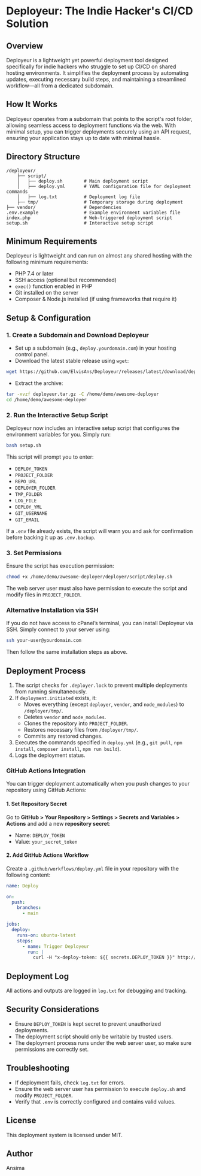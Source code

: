 # Deployeur: The Indie Hacker's CI/CD Solution

## Overview
Deployeur is a lightweight yet powerful deployment tool designed specifically for indie hackers who struggle to set up CI/CD on shared hosting environments. It simplifies the deployment process by automating updates, executing necessary build steps, and maintaining a streamlined workflow—all from a dedicated subdomain.

## How It Works
Deployeur operates from a subdomain that points to the script's root folder, allowing seamless access to deployment functions via the web. With minimal setup, you can trigger deployments securely using an API request, ensuring your application stays up to date with minimal hassle.

## Directory Structure
```
/deployeur/
    ├── script/
    │   ├── deploy.sh        # Main deployment script
    │   ├── deploy.yml       # YAML configuration file for deployment commands
    │   ├── log.txt          # Deployment log file
    ├── tmp/                 # Temporary storage during deployment
├── vendor/                  # Dependencies
.env.example                 # Example environment variables file
index.php                    # Web-triggered deployment script
setup.sh                     # Interactive setup script
```

## Minimum Requirements
Deployeur is lightweight and can run on almost any shared hosting with the following minimum requirements:
- PHP 7.4 or later
- SSH access (optional but recommended)
- `exec()` function enabled in PHP
- Git installed on the server
- Composer & Node.js installed (if using frameworks that require it)

## Setup & Configuration

### 1. Create a Subdomain and Download Deployeur
- Set up a subdomain (e.g., `deploy.yourdomain.com`) in your hosting control panel.
- Download the latest stable release using `wget`:
```sh
wget https://github.com/ElvisAns/Deployeur/releases/latest/download/deployeur.tar.gz
```
- Extract the archive:
```sh
tar -xvzf deployeur.tar.gz -C /home/demo/awesome-deployer
cd /home/demo/awesome-deployer
```

### 2. Run the Interactive Setup Script
Deployeur now includes an interactive setup script that configures the environment variables for you. Simply run:
```sh
bash setup.sh
```
This script will prompt you to enter:
- `DEPLOY_TOKEN`
- `PROJECT_FOLDER`
- `REPO_URL`
- `DEPLOYER_FOLDER`
- `TMP_FOLDER`
- `LOG_FILE`
- `DEPLOY_YML`
- `GIT_USERNAME`
- `GIT_EMAIL`

If a `.env` file already exists, the script will warn you and ask for confirmation before backing it up as `.env.backup`.

### 3. Set Permissions
Ensure the script has execution permission:
```sh
chmod +x /home/demo/awesome-deployer/deployer/script/deploy.sh
```
The web server user must also have permission to execute the script and modify files in `PROJECT_FOLDER`.

### Alternative Installation via SSH
If you do not have access to cPanel’s terminal, you can install Deployeur via SSH. Simply connect to your server using:
```sh
ssh your-user@yourdomain.com
```
Then follow the same installation steps as above.

## Deployment Process
1. The script checks for `.deployer.lock` to prevent multiple deployments from running simultaneously.
2. If `deployment.initiated` exists, it:
   - Moves everything (except `deployer`, `vendor`, and `node_modules`) to `/deployer/tmp/`.
   - Deletes `vendor` and `node_modules`.
   - Clones the repository into `PROJECT_FOLDER`.
   - Restores necessary files from `/deployer/tmp/`.
   - Commits any restored changes.
3. Executes the commands specified in `deploy.yml` (e.g., `git pull`, `npm install`, `composer install`, `npm run build`).
4. Logs the deployment status.

### GitHub Actions Integration
You can trigger deployment automatically when you push changes to your repository using GitHub Actions:

#### 1. Set Repository Secret
Go to **GitHub > Your Repository > Settings > Secrets and Variables > Actions** and add a new **repository secret**:
- Name: `DEPLOY_TOKEN`
- Value: `your_secret_token`

#### 2. Add GitHub Actions Workflow
Create a `.github/workflows/deploy.yml` file in your repository with the following content:
```yml
name: Deploy

on:
  push:
    branches:
      - main

jobs:
  deploy:
    runs-on: ubuntu-latest
    steps:
      - name: Trigger Deployeur
        run: |
          curl -H "x-deploy-token: ${{ secrets.DEPLOY_TOKEN }}" http://deploy.yourdomain.com/index.php
```

## Deployment Log
All actions and outputs are logged in `log.txt` for debugging and tracking.

## Security Considerations
- Ensure `DEPLOY_TOKEN` is kept secret to prevent unauthorized deployments.
- The deployment script should only be writable by trusted users.
- The deployment process runs under the web server user, so make sure permissions are correctly set.

## Troubleshooting
- If deployment fails, check `log.txt` for errors.
- Ensure the web server user has permission to execute `deploy.sh` and modify `PROJECT_FOLDER`.
- Verify that `.env` is correctly configured and contains valid values.

## License
This deployment system is licensed under MIT.

## Author
Ansima

